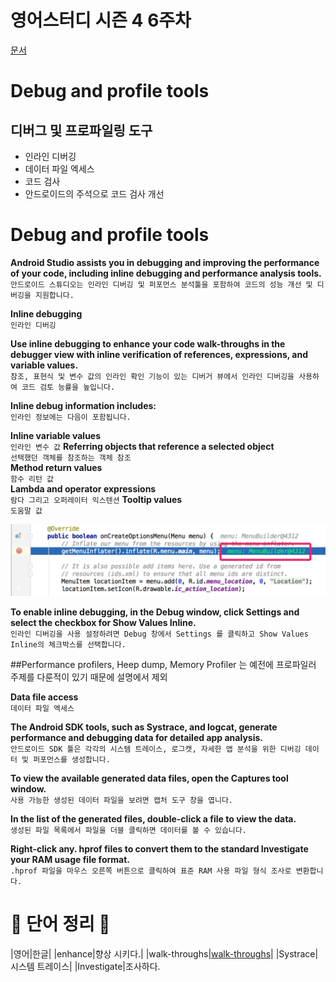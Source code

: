 # 영어스터디 시즌 4 6주차

[문서](https://developer.android.google.cn/studio/intro#inline_debugging)

# Debug and profile tools

## 디버그 및 프로파일링 도구
- 인라인 디버깅 
- 데이터 파일 엑세스 
- 코드 검사 
- 안드로이드의 주석으로 코드 검사 개선

# Debug and profile tools
__Android Studio assists you in debugging and improving the performance of your code,
including inline debugging and performance analysis tools.__
`안드로이드 스튜디오는 인라인 디버깅 및 퍼포먼스 분석툴을 포함하여 코드의 성능 개선 및 디버깅을 지원합니다.`   

__Inline debugging__   
`인라인 디버깅`  

__Use inline debugging to enhance your code walk-throughs in the debugger view with 
inline verification of references, expressions, and variable values.__       
`참조, 표현식 및 변수 값의 인라인 확인 기능이 있는 디버거 뷰에서 인라인 디버깅을 사용하여 코드 검토 능률을 높입니다.`   

__Inline debug information includes:__      
`인라인 정보에는 다음이 포함됩니다.`   

__Inline variable values__   
`인라인 변수 값`
__Referring objects that reference a selected object__   
`선택했던 객체를 참조하는 객체 참조`   
__Method return values__   
`함수 리턴 값`  
__Lambda and operator expressions__   
`람다 그리고 오퍼레이터 익스텐션` 
__Tooltip values__  
`도움말 값`  
   
![Alt text](https://github.com/LonerStayle/Development-English-study/blob/main/app/src/main/res/drawable/loner20211114_android_feature.png)   

__To enable inline debugging, in the Debug window, click Settings and select the checkbox for Show 
Values Inline.__   
`인라인 디버깅을 사용 설정하려면 Debug 창에서 Settings 를 클릭하고 Show Values Inline의 체크박스를 선택합니다.`   

##Performance profilers, Heep dump, Memory Profiler 는 예전에 프로파일러 주제를 다룬적이 있기 때문에 설명에서 제외   

__Data file access__   
`데이터 파일 엑세스`   

__The Android SDK tools, such as Systrace, 
and logcat, generate performance and debugging data for detailed app analysis.__   
`안드로이드 SDK 툴은 각각의 시스템 트레이스, 로그캣, 자세한 앱 분석을 위한 디버깅 데이터 및 퍼포먼스를 생성합니다.`   

__To view the available generated data files, open the Captures tool window.__   
`사용 가능한 생성된 데이터 파일을 보려면 캡처 도구 창을 엽니다.`   

__In the list of the generated files, double-click a file to view the data.__   
`생성된 파일 목록에서 파일을 더블 클릭하면 데이터를 볼 수 있습니다.`   

__Right-click any. hprof files to convert them to the standard Investigate your RAM usage file format.__   
`.hprof 파일을 마우스 오른쪽 버튼으로 클릭하여 표준 RAM 사용 파일 형식 조사로 변환합니다.`   



# 📗 단어 정리 📘

|영어|한글|
|enhance|향상 시키다.|
|walk-throughs|[walk-throughs](https://ingorae.tistory.com/1604)|
|Systrace|시스템 트레이스|
|Investigate|조사하다.

